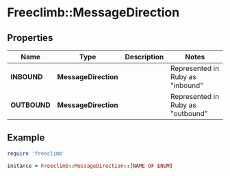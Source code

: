 # Freeclimb::MessageDirection

## Properties

| Name | Type | Description | Notes |
| ---- | ---- | ----------- | ----- |
| **INBOUND** | **MessageDirection** |  | Represented in Ruby as "inbound" |
| **OUTBOUND** | **MessageDirection** |  | Represented in Ruby as "outbound" |

## Example

```ruby
require 'freeclimb'

instance = Freeclimb::MessageDirection::[NAME OF ENUM]
```

